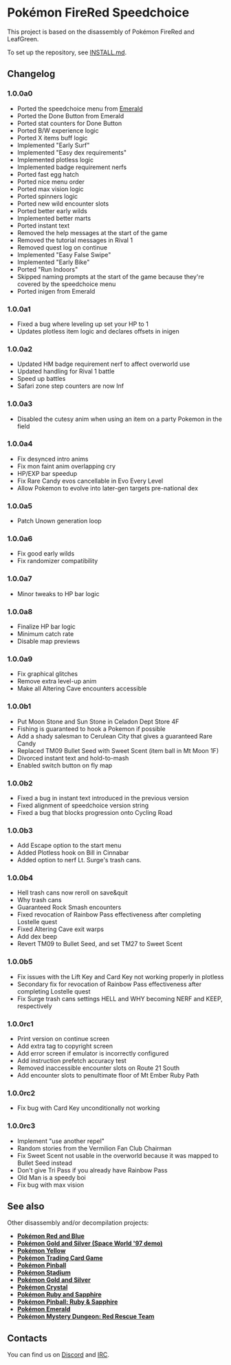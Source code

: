 # Pokémon FireRed Speedchoice

This project is based on the disassembly of Pokémon FireRed and LeafGreen.

To set up the repository, see [INSTALL.md](INSTALL.md).

## Changelog
### 1.0.0a0
- Ported the speedchoice menu from [Emerald](https://github.com/ProjectRevoTPP/pokeemerald-speedchoice)
- Ported the Done Button from Emerald
- Ported stat counters for Done Button
- Ported B/W experience logic
- Ported X items buff logic
- Implemented "Early Surf"
- Implemented "Easy dex requirements"
- Implemented plotless logic
- Implemented badge requirement nerfs
- Ported fast egg hatch
- Ported nice menu order
- Ported max vision logic
- Ported spinners logic
- Ported new wild encounter slots
- Ported better early wilds
- Implemented better marts
- Ported instant text
- Removed the help messages at the start of the game
- Removed the tutorial messages in Rival 1
- Removed quest log on continue
- Implemented "Easy False Swipe"
- Implemented "Early Bike"
- Ported "Run Indoors"
- Skipped naming prompts at the start of the game because they're covered by the speedchoice menu
- Ported inigen from Emerald

### 1.0.0a1
- Fixed a bug where leveling up set your HP to 1
- Updates plotless item logic and declares offsets in inigen

### 1.0.0a2
- Updated HM badge requirement nerf to affect overworld use
- Updated handling for Rival 1 battle
- Speed up battles
- Safari zone step counters are now Inf

### 1.0.0a3
- Disabled the cutesy anim when using an item on a party Pokemon in the field

### 1.0.0a4
- Fix desynced intro anims
- Fix mon faint anim overlapping cry
- HP/EXP bar speedup
- Fix Rare Candy evos cancellable in Evo Every Level
- Allow Pokemon to evolve into later-gen targets pre-national dex

### 1.0.0a5
- Patch Unown generation loop

### 1.0.0a6
- Fix good early wilds
- Fix randomizer compatibility

### 1.0.0a7
- Minor tweaks to HP bar logic

### 1.0.0a8
- Finalize HP bar logic
- Minimum catch rate
- Disable map previews

### 1.0.0a9
- Fix graphical glitches
- Remove extra level-up anim
- Make all Altering Cave encounters accessible

### 1.0.0b1
- Put Moon Stone and Sun Stone in Celadon Dept Store 4F
- Fishing is guaranteed to hook a Pokemon if possible
- Add a shady salesman to Cerulean City that gives a guaranteed Rare Candy
- Replaced TM09 Bullet Seed with Sweet Scent (item ball in Mt Moon 1F)
- Divorced instant text and hold-to-mash
- Enabled switch button on fly map

### 1.0.0b2
- Fixed a bug in instant text introduced in the previous version
- Fixed alignment of speedchoice version string
- Fixed a bug that blocks progression onto Cycling Road

### 1.0.0b3
- Add Escape option to the start menu
- Added Plotless hook on Bill in Cinnabar
- Added option to nerf Lt. Surge's trash cans.

### 1.0.0b4
- Hell trash cans now reroll on save&quit
- Why trash cans
- Guaranteed Rock Smash encounters
- Fixed revocation of Rainbow Pass effectiveness after completing Lostelle quest
- Fixed Altering Cave exit warps
- Add dex beep
- Revert TM09 to Bullet Seed, and set TM27 to Sweet Scent

### 1.0.0b5
- Fix issues with the Lift Key and Card Key not working properly in plotless
- Secondary fix for revocation of Rainbow Pass effectiveness after completing Lostelle quest
- Fix Surge trash cans settings HELL and WHY becoming NERF and KEEP, respectively

### 1.0.0rc1
- Print version on continue screen
- Add extra tag to copyright screen
- Add error screen if emulator is incorrectly configured
- Add instruction prefetch accuracy test
- Removed inaccessible encounter slots on Route 21 South
- Add encounter slots to penultimate floor of Mt Ember Ruby Path

### 1.0.0rc2
- Fix bug with Card Key unconditionally not working

### 1.0.0rc3
- Implement "use another repel"
- Random stories from the Vermilion Fan Club Chairman
- Fix Sweet Scent not usable in the overworld because it was mapped to Bullet Seed instead
- Don't give Tri Pass if you already have Rainbow Pass
- Old Man is a speedy boi
- Fix bug with max vision

## See also

Other disassembly and/or decompilation projects:
* [**Pokémon Red and Blue**](https://github.com/pret/pokered)
* [**Pokémon Gold and Silver (Space World '97 demo)**](https://github.com/pret/pokegold-spaceworld)
* [**Pokémon Yellow**](https://github.com/pret/pokeyellow)
* [**Pokémon Trading Card Game**](https://github.com/pret/poketcg)
* [**Pokémon Pinball**](https://github.com/pret/pokepinball)
* [**Pokémon Stadium**](https://github.com/pret/pokestadium)
* [**Pokémon Gold and Silver**](https://github.com/pret/pokegold)
* [**Pokémon Crystal**](https://github.com/pret/pokecrystal)
* [**Pokémon Ruby and Sapphire**](https://github.com/pret/pokeruby)
* [**Pokémon Pinball: Ruby & Sapphire**](https://github.com/pret/pokepinballrs)
* [**Pokémon Emerald**](https://github.com/pret/pokeemerald)
* [**Pokémon Mystery Dungeon: Red Rescue Team**](https://github.com/pret/pmd-red)


## Contacts

You can find us on [Discord](https://discord.gg/d5dubZ3) and [IRC](https://kiwiirc.com/client/irc.freenode.net/?#pret).
